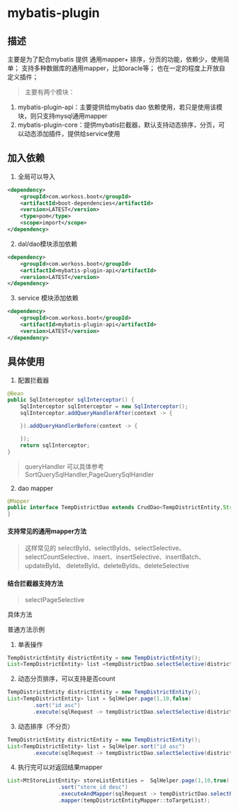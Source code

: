 # mybatis-plugin

## 描述

主要是为了配合mybatis 提供 通用mapper+ 排序，分页的功能，依赖少，使用简单；
支持多种数据库的通用mapper，比如oracle等；
也在一定的程度上开放自定义插件；


> 主要有两个模块：

1. mybatis-plugin-api：主要提供给mybatis dao 依赖使用，若只是使用该模块，则只支持mysql通用mapper
2. mybatis-plugin-core：提供mybatis拦截器，默认支持动态排序，分页，可以动态添加插件，提供给service使用


## 加入依赖

1. 全局可以导入
```xml
<dependency>
    <groupId>com.workoss.boot</groupId>
    <artifactId>boot-dependencies</artifactId>
    <version>LATEST</version>
    <type>pom</type>
    <scope>import</scope>
</dependency>
```

2. dal/dao模块添加依赖
```xml
<dependency>
    <groupId>com.workoss.boot</groupId>
    <artifactId>mybatis-plugin-api</artifactId>
    <version>LATEST</version>
</dependency>
```

3. service 模块添加依赖
```xml
<dependency>
    <groupId>com.workoss.boot</groupId>
    <artifactId>mybatis-plugin-api</artifactId>
    <version>LATEST</version>
</dependency>
```

## 具体使用

1. 配置拦截器
```java
@Bean
public SqlInterceptor sqlInterceptor() {
    SqlInterceptor sqlInterceptor = new SqlInterceptor();
    sqlInterceptor.addQueryHandlerAfter(context -> {

    }).addQueryHandlerBefore(context -> {

    });
    return sqlInterceptor;
}
```
> queryHandler 可以具体参考SortQuerySqlHandler,PageQuerySqlHandler

2. dao mapper 
```java
@Mapper
public interface TempDistrictDao extends CrudDao<TempDistrictEntity,String> {
}
```

#### 支持常见的通用mapper方法
>这样常见的 selectById、selectByIds、selectSelective、selectCountSelective、insert、insertSelective、insertBatch、updateById、
deleteById、deleteByIds、deleteSelective

#### 结合拦截器支持方法
> selectPageSelective

具体方法

普通方法示例
1. 单表操作
```java
TempDistrictEntity districtEntity = new TempDistrictEntity();
List<TempDistrictEntity> list =tempDistrictDao.selectSelective(districtEntity);
```

2. 动态分页排序，可以支持是否count
```java
TempDistrictEntity districtEntity = new TempDistrictEntity();
List<TempDistrictEntity> list = SqlHelper.page(1,10,false)
        .sort("id asc")
        .execute(sqlRequest -> tempDistrictDao.selectSelective(districtEntity));
```

3. 动态排序（不分页）
```java
TempDistrictEntity districtEntity = new TempDistrictEntity();
List<TempDistrictEntity> list = SqlHelper.sort("id asc")
        .execute(sqlRequest -> tempDistrictDao.selectSelective(districtEntity));
```

4. 执行完可以对返回结果mapper
```java
List<MtStoreListEntity> storeListEntities =  SqlHelper.page(1,10,true)
                .sort("store_id desc")
                .executeAndMapper(sqlRequest -> tempDistrictDao.selectPageSelective(selectEntity))
                .mapper(tempDistrictEntityMapper::toTargetList);
```